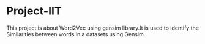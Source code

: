 # Project-IIT
This project is about Word2Vec using gensim library.It is used to identify the Similarities between words in a datasets using Gensim.

